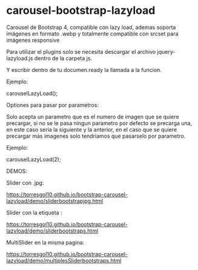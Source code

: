 # carousel-bootstrap-lazyload
Carousel de Bootstrap 4, compatible con lazy load, ademas soporta imágenes en formato .webp y totalmente compatible con srcset para imágenes responsive

Para utilizar el plugins solo se necesita descargar el archivo jquery-lazyload.js dentro de la carpeta js.

Y escribir dentro de tu documen.ready la llamada a la funcion. 

Ejemplo:

carouselLazyLoad();

Optiones para pasar por parametros:

Solo acepta un parametro que es el numero de imagen que se quiere precargar, si no se le pasa ningun parametro por defecto se precarga una, en este caso seria la siguiente y la anterior, en el caso que se quiere precargar más imagenes solo tendriamos que pasarselo por parametro. 

Ejemplo:

carouselLazyLoad(2);

DEMOS:

Slider con .jpg:

https://torresgol10.github.io/bootstrap-carousel-lazyload/demo/sliderbootstrapjpg.html

Slider con la etiqueta <picture>:
 
https://torresgol10.github.io/bootstrap-carousel-lazyload/demo/sliderbootstraps.html

MultiSlider en la misma pagina:

https://torresgol10.github.io/bootstrap-carousel-lazyload/demo/multiplesSliderbootstraps.html
